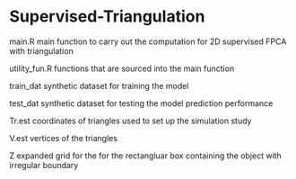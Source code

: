 # Supervised-Triangulation

main.R  main function to carry out the computation for 2D supervised FPCA with triangulation

utility_fun.R  functions that are sourced into the main function 

train_dat synthetic dataset for training the model

test_dat synthetic dataset for testing the model prediction performance

Tr.est  coordinates of triangles used to set up the simulation study

V.est  vertices of the triangles 

Z  expanded grid for the for the rectangluar box containing the object with irregular boundary
